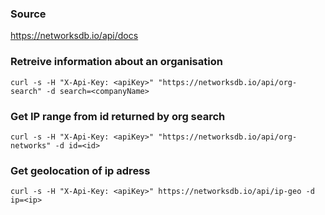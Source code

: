 ### Source
https://networksdb.io/api/docs

### Retreive information about an organisation 
```
curl -s -H "X-Api-Key: <apiKey>" "https://networksdb.io/api/org-search" -d search=<companyName>
```

### Get IP range from id returned by org search
```
curl -s -H "X-Api-Key: <apiKey>" "https://networksdb.io/api/org-networks" -d id=<id>
```

### Get geolocation of ip adress
```
curl -s -H "X-Api-Key: <apiKey>" https://networksdb.io/api/ip-geo -d ip=<ip>
```

